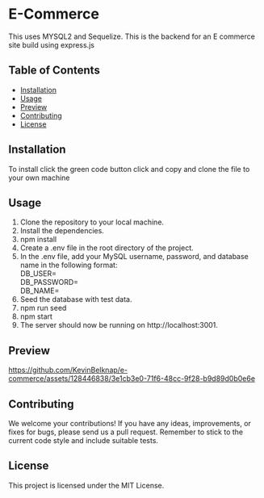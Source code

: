 # E-Commerce
This uses MYSQL2 and Sequelize. This is the backend for an E commerce site build using express.js

## Table of Contents

- [Installation](#installation)
- [Usage](#usage)
- [Preview](#preview)
- [Contributing](#contributing)
- [License](#license)

## Installation
To install click the green code button click and copy and clone the file to your own machine

## Usage

1. Clone the repository to your local machine.
2. Install the dependencies.
3. npm install
4. Create a .env file in the root directory of the project.
5. In the .env file, add your MySQL username, password, and database name in the following format:  
  DB_USER=<your-username>  
  DB_PASSWORD=<your-password>  
  DB_NAME=<your-database-name>  
6. Seed the database with test data.
7. npm run seed
8. npm start
9. The server should now be running on http://localhost:3001.

## Preview


https://github.com/KevinBelknap/e-commerce/assets/128446838/3e1cb3e0-71f6-48cc-9f28-b9d89d0b0e6e


## Contributing

We welcome your contributions! If you have any ideas, improvements, or fixes for bugs, please send us a pull request. Remember to stick to the current code style and include suitable tests.

## License

This project is licensed under the MIT License.
  
